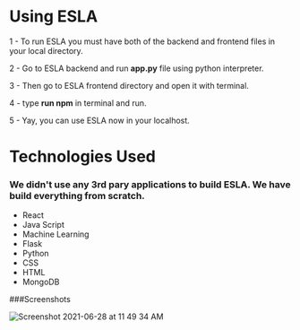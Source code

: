 # Using ESLA

1 - To run ESLA you must have both of the backend and frontend files in your local directory.

2 - Go to ESLA backend and run <b>app.py</b> file using python interpreter.

3 - Then go to ESLA frontend directory and open it with terminal.

4 - type <b>run npm</b> in terminal and run.

5 - Yay, you can use ESLA now in your localhost.

# Technologies Used

### We didn't use any 3rd pary applications to build ESLA. We have build everything from scratch.
- React
- Java Script
- Machine Learning
- Flask 
- Python
- CSS
- HTML
- MongoDB

###Screenshots

![Screenshot 2021-06-28 at 11 49 34 AM](https://user-images.githubusercontent.com/66886332/123589944-9f111680-d807-11eb-8896-fab191462dc1.png)
